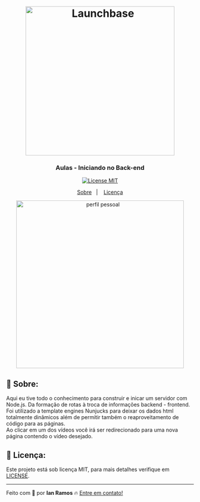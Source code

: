 <h1 align="center">
    <img alt="Launchbase" src="https://storage.googleapis.com/golden-wind/bootcamp-launchbase/logo.png" width="400px" />
</h1>

<h3 align="center">
  Aulas - Iniciando no Back-end
</h3>

<p align="center">

  <a href="https://opensource.org/licenses/MIT" >
    <img src="https://img.shields.io/badge/license-MIT-brightgreen" alt="License MIT">
  </a>

</p>

<p align="center">
  <a href="#pushpin-sobre">Sobre</a>&nbsp;&nbsp;&nbsp;|&nbsp;&nbsp;&nbsp;
  <a href="#key-licença">Licença</a>
</p>


<div align="center">
  <img src="https://s7.gifyu.com/images/aulas_backend.gif" alt="perfil pessoal" height="450px">
</div>


## :pushpin: Sobre:

Aqui eu tive todo o conhecimento para construir e inicar um servidor com Node.js. Da formação de rotas à troca de informações backend - frontend. <br>
Foi utilizado a template engines Nunjucks para deixar os dados html totalmente dinâmicos além de permitir também o reaproveitamento de código para as páginas. <br>
Ao clicar em um dos vídeos você irá ser redirecionado para uma nova página contendo o vídeo desejado.


## :key: Licença:

Este projeto está sob licença MIT, para mais detalhes verifique em [LICENSE](https://github.com/i-ramoss/Bootcamp-LaunchBase/blob/master/LICENSE).

---

Feito com :green_heart: por **Ian Ramos** :fire: [Entre em contato!](https://www.linkedin.com/in/ian-ramos/)